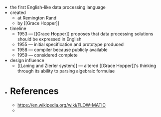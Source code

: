 - the first English-like data processing language
- created
	- at Remington Rand
	- by [[Grace Hopper]]
- timeline
	- 1953 — [[Grace Hopper]] proposes that data processing solutions should be expressed in English
	- 1955 — initial specification and prototype produced
	- 1958 — compiler because publicly available
	- 1959 — considered complete
- design influence
	- [[Laning and Zierler system]] — altered [[Grace Hopper]]'s thinking through its ability to parsing algebraic formulae
- # References
	- https://en.wikipedia.org/wiki/FLOW-MATIC
	-
